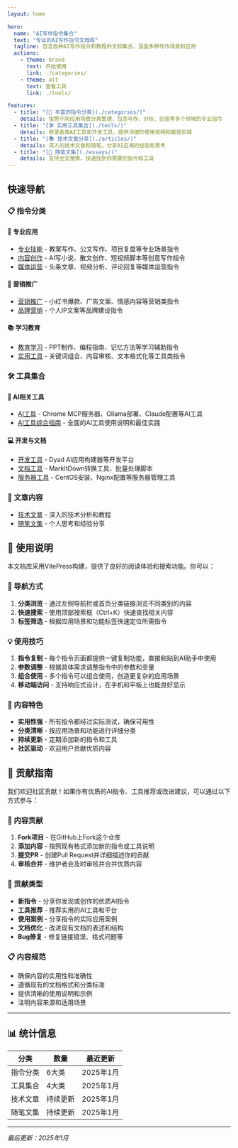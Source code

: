 ```yaml
---
layout: home

hero:
  name: "AI写作指令集合"
  text: "专业的AI写作指令文档库"
  tagline: 包含各种AI写作指令和教程的文档集合，涵盖多种写作场景和应用
  actions:
    - theme: brand
      text: 开始使用
      link: ./categories/
    - theme: alt
      text: 查看工具
      link: ./tools/

features:
  - title: "[📝 丰富的指令分类](./categories/)"
    details: 按照不同应用场景分类整理，包含写作、分析、创意等多个领域的专业指令
  - title: "[🛠️ 实用工具集合](./tools/)"
    details: 收录各类AI工具和开发工具，提供详细的使用说明和最佳实践
  - title: "[📚 技术文章分享](./articles/)"
    details: 深入的技术文章和随笔，分享AI应用的经验和思考
  - title: "[📖 随笔文集](./essays/)"
    details: 支持全文搜索，快速找到你需要的指令和工具
---
```


## 快速导航

### 📋 指令分类

#### 🎯 专业应用
- [专业技能](./categories/专业技能/) - 教案写作、公文写作、项目复盘等专业场景指令
- [内容创作](./categories/内容创作/) - AI写小说、散文创作、短视频脚本等创意写作指令
- [媒体运营](./categories/媒体运营/) - 头条文章、视频分析、评论回复等媒体运营指令

#### 🚀 营销推广
- [营销推广](./categories/营销推广/) - 小红书爆款、广告文案、情感内容等营销类指令
- [品牌营销](./categories/品牌营销) - 个人IP文案等品牌建设指令

#### 📚 学习教育
- [教育学习](./categories/教育学习/) - PPT制作、编程指南、记忆方法等学习辅助指令
- [实用工具](./categories/tools/) - 关键词组合、内容审核、文本格式化等工具类指令

### 🛠️ 工具集合

#### 🤖 AI相关工具
- [AI工具](./tools/AI工具) - Chrome MCP服务器、Ollama部署、Claude配置等AI工具
- [AI工具综合指南](./tools/AI工具/ai-tools-guide) - 全面的AI工具使用说明和最佳实践

#### 💻 开发与文档
- [开发工具](./tools/开发工具) - Dyad AI应用构建器等开发平台
- [文档工具](./tools/文档工具) - MarkItDown转换工具、批量处理脚本
- [服务器工具](./tools/服务器工具) - CentOS安装、Nginx配置等服务器管理工具

### 📖 文章内容
- [技术文章](./articles) - 深入的技术分析和教程
- [随笔文集](./essays) - 个人思考和经验分享

## 📖 使用说明

本文档库采用VitePress构建，提供了良好的阅读体验和搜索功能。你可以：

### 🧭 导航方式
1. **分类浏览** - 通过左侧导航栏或首页分类链接浏览不同类别的内容
2. **快速搜索** - 使用顶部搜索框（Ctrl+K）快速查找相关内容
3. **标签筛选** - 根据应用场景和功能标签快速定位所需指令

### 💡 使用技巧
1. **指令复制** - 每个指令页面都提供一键复制功能，直接粘贴到AI助手中使用
2. **参数调整** - 根据具体需求调整指令中的参数和变量
3. **组合使用** - 多个指令可以组合使用，创造更复杂的应用场景
4. **移动端访问** - 支持响应式设计，在手机和平板上也能良好显示

### 🎯 内容特色
- **实用性强** - 所有指令都经过实际测试，确保可用性
- **分类清晰** - 按应用场景和功能进行详细分类
- **持续更新** - 定期添加新的指令和工具
- **社区驱动** - 欢迎用户贡献优质内容

## 🤝 贡献指南

我们欢迎社区贡献！如果你有优质的AI指令、工具推荐或改进建议，可以通过以下方式参与：

### 📝 内容贡献
1. **Fork项目** - 在GitHub上Fork这个仓库
2. **添加内容** - 按照现有格式添加新的指令或工具说明
3. **提交PR** - 创建Pull Request并详细描述你的贡献
4. **审核合并** - 维护者会及时审核并合并优质内容

### 🎯 贡献类型
- **新指令** - 分享你发现或创作的优质AI指令
- **工具推荐** - 推荐实用的AI工具和平台
- **使用案例** - 分享指令的实际应用案例
- **文档优化** - 改进现有文档的表述和结构
- **Bug修复** - 修复链接错误、格式问题等

### 📋 内容规范
- 确保内容的实用性和准确性
- 遵循现有的文档格式和分类标准
- 提供清晰的使用说明和示例
- 注明内容来源和适用场景

---

## 📊 统计信息

| 分类 | 数量 | 最近更新 |
|------|------|----------|
| 指令分类 | 6大类 | 2025年1月 |
| 工具集合 | 4大类 | 2025年1月 |
| 技术文章 | 持续更新 | 2025年1月 |
| 随笔文集 | 持续更新 | 2025年1月 |

---

*最后更新：2025年1月*